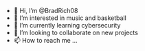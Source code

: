 - 👋 Hi, I’m @BradRich08
- 👀 I’m interested in music and basketball
- 🌱 I’m currently learning cybersecurity
- 💞️ I’m looking to collaborate on new projects
- 📫 How to reach me ...

<!---
BradRich08/BradRich08 is a ✨ special ✨ repository because its `README.md` (this file) appears on your GitHub profile.
You can click the Preview link to take a look at your changes.
--->
